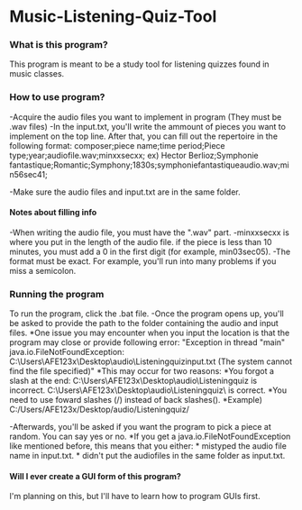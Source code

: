 # Music-Listening-Quiz-Tool
### What is this program?
This program is meant to be a study tool for listening quizzes found in music classes. 
### How to use program?
-Acquire the audio files you want to implement in program (They must be .wav files)
-In the input.txt, you'll write the ammount of pieces you want to implement on the top line. After that, you can fill out the repertoire in the following format:
composer;piece name;time period;Piece type;year;audiofile.wav;minxxsecxx;
ex)
  Hector Berlioz;Symphonie fantastique;Romantic;Symphony;1830s;symphoniefantastiqueaudio.wav;min56sec41;
  
  -Make sure the audio files and input.txt are in the same folder. 
#### Notes about filling info
-When writing the audio file, you must have the ".wav" part. 
-minxxsecxx is where you put in the length of the audio file. if the piece is less than 10 minutes, you must add a 0 in the first digit (for example, min03sec05).
-The format must be exact. For example, you'll run into many problems if you miss a semicolon.

### Running the program
To run the program, click the .bat file.
-Once the program opens up, you'll be asked to provide the path to the folder containing the audio and input files. 
    *One issue you may encounter when you input the location is that the program may close or provide following error:
      "Exception in thread "main" java.io.FileNotFoundException: C:\Users\AFE123x\Desktop\audio\Listeningquizinput.txt (The system cannot find the file specified)"
    *This may occur for two reasons:
      *You forgot a slash at the end: C:\Users\AFE123x\Desktop\audio\Listeningquiz is incorrect. C:\Users\AFE123x\Desktop\audio\Listeningquiz\ is correct.
      *You need to use foward slashes (/) instead of back slashes(\).
        *Example) C:/Users/AFE123x/Desktop/audio/Listeningquiz/
        
-Afterwards, you'll be asked if you want the program to pick a piece at random. You can say yes or no.
  *If you get a java.io.FileNotFoundException like mentioned before, this means that you either:
    * mistyped the audio file name in input.txt.
    * didn't put the audiofiles in the same folder as input.txt.
    
    
#### Will I ever create a GUI form of this program? 
I'm planning on this, but I'll have to learn how to program GUIs first. 

